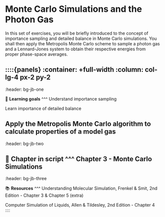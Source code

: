 # Monte Carlo Simulations and the Photon Gas


In this set of exercises, you will be briefly introduced to the concept
of importance sampling and detailed balance in Monte Carlo simulations.
You shall then apply the Metropolis Monte Carlo scheme to sample a
photon gas and a Lennard-Jones system to obtain their respective
energies from proper phase-space averages.


::::{panels}
:container: +full-width
:column: col-lg-4 px-2 py-2
---
:header: bg-jb-one

🎯 **Learning goals**
^^^
Understand importance sampling

Learn importance of detailed balance

Apply the Metropolis Monte Carlo algorithm to calculate properties of a model gas
---
:header: bg-jb-two

📖 **Chapter in script**
^^^
Chapter 3 - Monte Carlo Simulations
---
:header: bg-jb-three

📚 **Resources**
^^^
Understanding Molecular Simulation, Frenkel & Smit, 2nd Edition - Chapter 3 & Chapter 5 (extra)

Computer Simulation of Liquids, Allen & Tildesley, 2nd Edition - Chapter 4
::::
